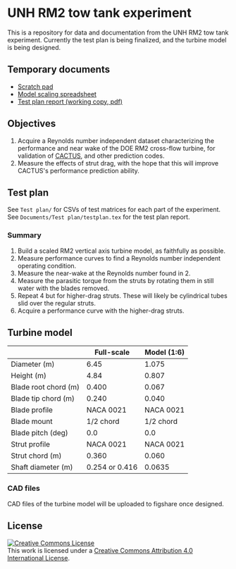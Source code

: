 UNH RM2 tow tank experiment
===========================

This is a repository for data and documentation from the UNH RM2 tow tank 
experiment. Currently the test plan is being finalized, and the turbine
model is being designed.

## Temporary documents

  * [Scratch pad](https://docs.google.com/document/d/1zFC9iLIFHl3ufpJLw5Iijj2XMi7WhGAPeBDgcCtB2U0/edit?usp=sharing)
  * [Model scaling spreadsheet](https://docs.google.com/spreadsheets/d/1p0JXNNEb69uChnZ2UWda0CEV3VlKe7VV8KDJxV5FpGk/edit?usp=sharing)
  * [Test plan report (working copy, pdf)](https://drive.google.com/file/d/0BwMVIAlxIxfZSk1YUWktZE5EQjg/view?usp=sharing)

## Objectives
  1. Acquire a Reynolds number independent dataset characterizing the 
  performance and near wake of the DOE RM2 cross-flow turbine, for validation of
  [CACTUS](http://energy.sandia.gov/?page_id=16734), and other prediction codes. 
  2. Measure the effects of strut drag, with the hope that this will improve
  CACTUS's performance prediction ability. 
  
## Test plan
See `Test plan/` for CSVs of test matrices for each part of the experiment. See
`Documents/Test plan/testplan.tex` for the test plan report.

### Summary

  1. Build a scaled RM2 vertical axis turbine model, as faithfully as possible.
  2. Measure performance curves to find a Reynolds number independent operating
  condition. 
  3. Measure the near-wake at the Reynolds number found in 2. 
  4. Measure the parasitic torque from the struts by rotating them in still water
  with the blades removed.
  5. Repeat 4 but for higher-drag struts. These will likely be cylindrical tubes
  slid over the regular struts.
  6. Acquire a performance curve with the higher-drag struts.
  
## Turbine model

|                | Full-scale | Model (1:6) |
| -------------  | ---------- | ----------- |
| Diameter (m)   | 6.45       |     1.075   |
| Height (m)     | 4.84       |     0.807   |
| Blade root chord (m) |  0.400  |     0.067   |
| Blade tip chord (m)  |  0.240  |     0.040   |
| Blade profile  | NACA 0021 |   NACA 0021 |
| Blade mount    | 1/2 chord |  1/2 chord  |
| Blade pitch (deg) | 0.0   |      0.0    |
| Strut profile | NACA 0021 |   NACA 0021 |
| Strut chord (m) |  0.360  |    0.060    |
| Shaft diameter (m) | 0.254 or 0.416 |   0.0635  |

### CAD files
CAD files of the turbine model will be uploaded to figshare once designed.

## License
<a rel="license" href="http://creativecommons.org/licenses/by/4.0/">
<img alt="Creative Commons License" style="border-width:0" src="http://i.creativecommons.org/l/by/4.0/88x31.png" />
</a><br />This work is licensed under a <a rel="license" href="http://creativecommons.org/licenses/by/4.0/">
Creative Commons Attribution 4.0 International License</a>.
